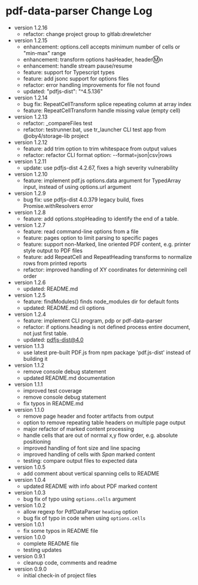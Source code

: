 # pdf-data-parser Change Log

- version 1.2.16
  - refactor: change project group to gitlab:drewletcher
- version 1.2.15
  - enhancement: options.cell accepts minimum number of cells or "min-max" range
  - enhancement: transform options hasHeader, header:m:n
  - enhancement: handle stream pause/resume
  - feature: support for Typescript types
  - feature: add jsonc support for options files
  - refactor: error handling improvements for file not found
  - updated:  "pdfjs-dist": "^4.5.136"
- version 1.2.14
  - bug fix: RepeatCellTransform splice repeating column at array index
  - feature: RepeatCellTransform handle missing value (empty cell)
- version 1.2.13
  - refactor: _compareFiles test
  - refactor: testrunner.bat, use tr_launcher CLI test app from @oby4/storage-lib project
- version 1.2.12
  - feature: add trim option to trim whitespace from output values
  - refactor: refactor CLI format option: --format=json|csv|rows
- version 1.2.11
  - update: use pdfjs-dist 4.2.67, fixes a high severity vulnerability
- version 1.2.10
  - feature: implement pdf.js options.data argument for TypedArray input, instead of using options.url argument
- version 1.2.9
  - bug fix: use pdfjs-dist 4.0.379 legacy build, fixes Promise.withResolvers error
- version 1.2.8
  - feature: add options.stopHeading to identify the end of a table.
- version 1.2.7
  - feature: read command-line options from a file
  - feature: pages option to limit parsing to specific pages
  - feature: support non-Marked, line oriented PDF content, e.g. printer style output to PDF files
  - feature: add RepeatCell and RepeatHeading transforms to normalize rows from printed reports
  - refactor: improved handling of XY coordinates for determining cell order
- version 1.2.6
  - updated: README.md
- version 1.2.5
  - feature: findModules() finds node_modules dir for default fonts
  - updated: README.md cli options
- version 1.2.4
  - feature: implement CLI program, pdp or pdf-data-parser
  - refactor: if options.heading is not defined process entire document, not just first table.
  - updated: pdfjs-dist@4.0
- version 1.1.3
  - use latest pre-built PDF.js from npm package 'pdf.js-dist' instead of building it
- version 1.1.2
  - remove console debug statement
  - updated README.md documentation
- version 1.1.1
  - improved test coverage
  - remove console debug statement
  - fix typos in README.md
- version 1.1.0
  - remove page header and footer artifacts from output
  - option to remove repeating table headers on multiple page output
  - major refactor of marked content processing
  - handle cells that are out of normal x,y flow order, e.g. absolute positioning
  - improved handling of font size and line spacing
  - improved handling of cells with _Span_ marked content
  - testing: compare output files to expected data
- version 1.0.5
  - add comment about vertical spanning cells to README
- version 1.0.4
  - updated README with info about PDF marked content
- version 1.0.3
  - bug fix of typo using `options.cells` argument
- version 1.0.2
  - allow regexp for PdfDataParser `heading` option
  - bug fix of typo in code when using `options.cells`
- version 1.0.1
  - fix some typos in README file
- version 1.0.0
  - complete README file
  - testing updates
- version 0.9.1
  - cleanup code, comments and readme
- version 0.9.0
  - initial check-in of project files
